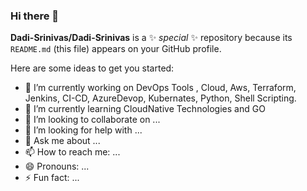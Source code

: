 ### Hi there 👋
**Dadi-Srinivas/Dadi-Srinivas** is a ✨ _special_ ✨ repository because its `README.md` (this file) appears on your GitHub profile.

Here are some ideas to get you started:

- 🔭 I’m currently working on DevOps Tools , Cloud, Aws, Terraform, Jenkins, CI-CD, AzureDevop, Kubernates, Python, Shell Scripting. 
- 🌱 I’m currently learning CloudNative Technologies and GO
- 👯 I’m looking to collaborate on ...
- 🤔 I’m looking for help with ...
- 💬 Ask me about ...
- 📫 How to reach me: ...
- 😄 Pronouns: ...
- ⚡ Fun fact: ...

